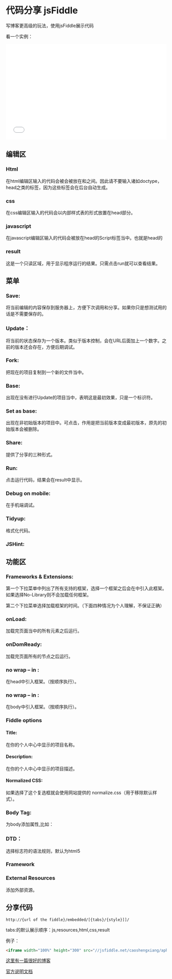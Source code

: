 # 代码分享 jsFiddle

写博客更高级的玩法，使用jsFiddle展示代码

看一个实例：

<iframe width="100%" height="300" src="//jsfiddle.net/caoshengxiang/aph51f3t/2/embedded/result,html,css,js/" allowfullscreen="allowfullscreen" frameborder="0"></iframe>


## 编辑区

### Html

在html编辑区输入的代码会被会被放在<body>和</body>之间。因此请不要输入诸如doctype，head之类的标签，因为这些标签会在后台自动生成。

### css

在css编辑区输入的代码会以内部样式表的形式放置在head部分。

### javascript

在javascript编辑区输入的代码会被放在head的Script标签当中。也就是head的 <script type="text/javascript"> 和 </script>

### result

这是一个只读区域，用于显示程序运行的结果。只需点击run就可以查看结果。


## 菜单
### Save:

将当前编辑的内容保存到服务器上，方便下次调用和分享。如果你只是想测试用的话是不需要保存的。

### Update：

将当前的状态保存为一个版本。类似于版本控制，会在URL后面加上一个数字。之前的版本还会存在，方便后期调试。

### Fork:

把现在的项目复制到一个新的文件当中。

### Base:

出现在没有进行Update的项目当中，表明这是最初效果，只是一个标识符。

### Set as base:

出现在非初始版本的项目中。可点击，作用是把当前版本变成最初版本，原先的初始版本会被删除。

### Share:

提供了分享的三种形式。

### Run:

点击运行代码，结果会在result中显示。

### Debug on mobile:

在手机端调试。

### Tidyup:

格式化代码。

### JSHint:

##  功能区

###  Frameworks & Extensions:

第一个下拉菜单中列出了所有支持的框架，选择一个框架之后会在<head>中引入此框架。如果选择No-Library则不会加载任何框架。

第二个下拉菜单选择加载框架的时间。（下面四种情况为个人理解，不保证正确）

### onLoad:

加载完页面当中的所有元素之后运行。

### onDomReady:

加载完页面所有的节点之后运行。

### no wrap – in <head>:

在head中引入框架。（按顺序执行）。

###  no wrap – in <body>:

在body中引入框架。（按顺序执行）。

###   Fiddle options

#### Title:

在你的个人中心中显示的项目名称。

#### Description:

在你的个人中心中显示的项目描述。

#### Normalized CSS:

如果选择了这个复选框就会使用网站提供的 normalize.css（用于移除默认样式）。

### Body Tag:

为body添加属性,比如：<body class="dark_ui">

### DTD：

选择标志符的语法规则，默认为html5

### Framework <script> attribute:

可以为Script标签添加属性。比如<script type="text/javascript"src="/js/lib/someframework.js" {attributes}></script>

### External Resources

添加外部资源。


## 分享代码

`http://{url of the fiddle}/embedded/[{tabs}/{style}]]/`

tabs:的默认展示顺序：js,resources,html,css,result

例子：
```html
<iframe width="100%" height="300" src="//jsfiddle.net/caoshengxiang/aph51f3t/1/embedded/result,html,css,js/" allowfullscreen="allowfullscreen" frameborder="0"></iframe>
```


[这里有一篇很好的博客](http://www.cnblogs.com/qdlife/p/3476178.html)

[官方说明文档](http://doc.jsfiddle.net/index.html)